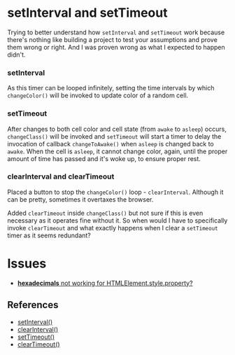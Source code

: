 # setInterval and setTimeout

Trying to better understand how `setInterval` and `setTimeout` work because there's nothing like building a project to test your assumptions and prove them wrong or right. And I was proven wrong as what I expected to happen didn't.

### setInterval

As this timer can be looped infinitely, setting the time intervals by which `changeColor()` will be invoked to update color of a random cell.

### setTimeout

After changes to both cell color and cell state (from `awake` to `asleep`) occurs, `changeClass()` will be invoked and `setTimeout` will start a timer to delay the invocation of callback `changeToAwake()` when `asleep` is changed back to `awake`. When the cell is `asleep`, it cannot change color, again, until the proper amount of time has passed and it's woke up, to ensure proper rest.

### clearInterval and clearTimeout

Placed a button to stop the `changeColor()` loop - `clearInterval`. Although it can be pretty, sometimes it overtaxes the browser.

Added `clearTimeout` inside `changeClass()` but not sure if this is even necessary as it operates fine without it. So when would I have to specifically invoke `clearTimeout` and what exactly happens when I clear a `setTimeout` timer as it seems redundant?  

# Issues

- [**hexadecimals** not working for HTMLElement.style.property?](./issues/1)

## References
- [setInterval()](https://developer.mozilla.org/en-US/docs/Web/API/WindowOrWorkerGlobalScope/setInterval)
- [clearInterval()](https://developer.mozilla.org/en-US/docs/Web/API/WindowOrWorkerGlobalScope/clearInterval)
- [setTimeout()](https://developer.mozilla.org/en-US/docs/Web/API/WindowOrWorkerGlobalScope/setTimeout)
- [clearTimeout()](https://developer.mozilla.org/en-US/docs/Web/API/WindowOrWorkerGlobalScope/clearTimeout)
